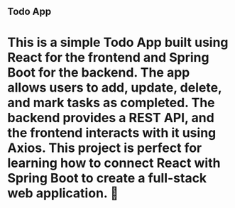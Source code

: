 ## Todo App

# This is a simple Todo App built using React for the frontend and Spring Boot for the backend. The app allows users to add, update, delete, and mark tasks as completed. The backend provides a REST API, and the frontend interacts with it using Axios. This project is perfect for learning how to connect React with Spring Boot to create a full-stack web application. 🚀
